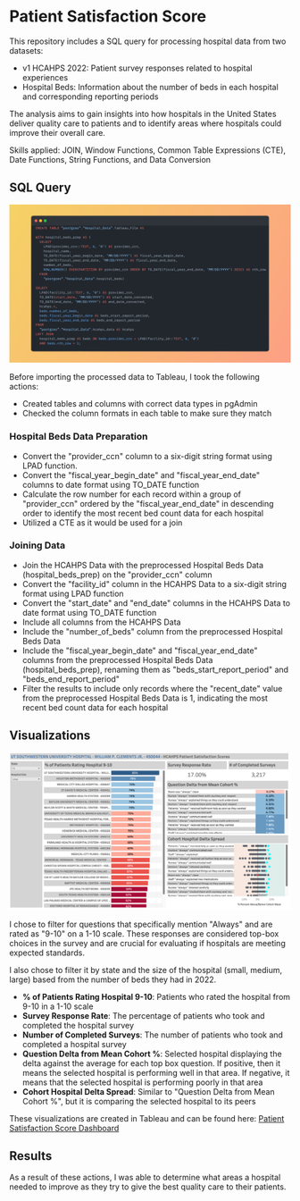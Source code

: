 # Patient Satisfaction Score

This repository includes a SQL query for processing hospital data from two datasets:
  <ul>
    <li>v1 HCAHPS 2022: Patient survey responses related to hospital experiences</li>
    <li>Hospital Beds: Information about the number of beds in each hospital and corresponding reporting periods</li>
  </ul>

The analysis aims to gain insights into how hospitals in the United States deliver quality care to patients and to identify areas where hospitals could improve their overall care.

Skills applied: JOIN, Window Functions, Common Table Expressions (CTE), Date Functions, String Functions, and Data Conversion

## SQL Query
<img src = "Snap.png">

Before importing the processed data to Tableau, I took the following actions:
<ul>
  <li>Created tables and columns with correct data types in pgAdmin</li>
  <li>Checked the column formats in each table to make sure they match</li>
</ul>

### Hospital Beds Data Preparation
<ul>
  <li>Convert the "provider_ccn" column to a six-digit string format using LPAD function. </li>
  <li>Convert the "fiscal_year_begin_date" and "fiscal_year_end_date" columns to date format using TO_DATE function</li>
  <li>Calculate the row number for each record within a group of "provider_ccn" ordered by the "fiscal_year_end_date" in descending order to identify the most recent bed count data for each hospital</li>
  <li>Utilized a CTE as it would be used for a join</li>  
</ul>

### Joining Data
<ul>
<li>Join the HCAHPS Data with the preprocessed Hospital Beds Data (hospital_beds_prep) on the "provider_ccn" column</li>
<li>Convert the "facility_id" column in the HCAHPS Data to a six-digit string format using LPAD function</li>
<li>Convert the "start_date" and "end_date" columns in the HCAHPS Data to date format using TO_DATE function</li>
<li>Include all columns from the HCAHPS Data</li>
<li>Include the "number_of_beds" column from the preprocessed Hospital Beds Data</li>
<li>Include the "fiscal_year_begin_date" and "fiscal_year_end_date" columns from the preprocessed Hospital Beds Data (hospital_beds_prep), renaming them as "beds_start_report_period" and "beds_end_report_period"</li>
<li>Filter the results to include only records where the "recent_date" value from the preprocessed Hospital Beds Data is 1, indicating the most recent bed count data for each hospital</li>
</ul>

## Visualizations

<img src = "Patient Satisfaction Score.png">

I chose to filter for questions that specifically mention "Always" and are rated as "9-10" on a 1-10 scale. These responses are considered top-box choices in the survey and are crucial for evaluating if hospitals are meeting expected standards.

I also chose to filter it by state and the size of the hospital (small, medium, large) based from the number of beds they had in 2022.

- <b>% of Patients Rating Hospital 9-10</b>: Patients who rated the hospital from 9-10 in a 1-10 scale
- <b>Survey Response Rate</b>: The percentage of patients who took and completed the hospital survey
- <b>Number of Completed Surveys</b>: The number of patients who took and completed a hospital survey
- <b>Question Delta from Mean Cohort %</b>: Selected hospital displaying the delta against the average for each top box question. If positive, then it means the selected hospital is performing well in that area. If negative, it means that the selected hospital is performing poorly in that area
- <b>Cohort Hospital Delta Spread</b>: Similar to "Question Delta from Mean Cohort %", but it is comparing the selected hospital to its peers

These visualizations are created in Tableau and can be found here: <a href = "https://public.tableau.com/app/profile/alejandro.de.la.cruz5286/viz/HCAHPSDashboard_17114636828960/HCAHPSDashboard?publish=yes" target = "_blank">Patient Satisfaction Score Dashboard</a>

## Results
As a result of these actions, I was able to determine what areas a hospital needed to improve as they try to give the best quality care to their patients.

